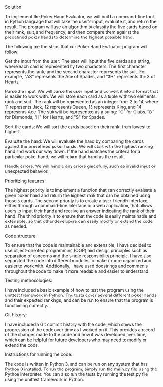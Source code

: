 Solution

To implement the Poker Hand Evaluator, we will build a command-line tool in Python language that will take the user's input, evaluate it, and return the result. The program will use an algorithm to classify the five cards based on their rank, suit, and frequency, and then compare them against the predefined poker hands to determine the highest possible hand.

The following are the steps that our Poker Hand Evaluator program will follow:

Get the input from the user: The user will input the five cards as a string, where each card is represented by two characters. The first character represents the rank, and the second character represents the suit. For example, "AS" represents the Ace of Spades, and "3H" represents the 3 of Hearts.

Parse the input: We will parse the user input and convert it into a format that is easier to work with. We will store each card as a tuple with two elements: rank and suit. The rank will be represented as an integer from 2 to 14, where 11 represents Jack, 12 represents Queen, 13 represents King, and 14 represents Ace. The suit will be represented as a string: "C" for Clubs, "D" for Diamonds, "H" for Hearts, and "S" for Spades.

Sort the cards: We will sort the cards based on their rank, from lowest to highest.

Evaluate the hand: We will evaluate the hand by comparing the cards against the predefined poker hands. We will start with the highest ranking hand and work our way down. If the hand matches the criteria for a particular poker hand, we will return that hand as the result.

Handle errors: We will handle any errors gracefully, such as invalid input or unexpected behavior.

Prioritizing features:

The highest priority is to implement a function that can correctly evaluate a given poker hand and return the highest rank that can be obtained using those 5 cards.
The second priority is to create a user-friendly interface, either through a command-line interface or a web application, that allows users to input their hand and receive an answer indicating the rank of their hand.
The third priority is to ensure that the code is easily maintainable and extensible, so that other developers can easily modify or extend the code as needed.

Code structure:

To ensure that the code is maintainable and extensible, I have decided to use object-oriented programming (OOP) and design principles such as separation of concerns and the single responsibility principle.
I have also separated the code into different modules to make it more organized and easier to work with.
Additionally, I have used docstrings and comments throughout the code to make it more readable and easier to understand.

Testing methodologies:

I have included a basic example of how to test the program using the unittest framework in Python.
The tests cover several different poker hands and their expected rankings, and can be run to ensure that the program is functioning correctly.

Git history:

I have included a Git commit history with the code, which shows the progression of the code over time as I worked on it.
This provides a record of the changes made to the code and how it was developed over time, which can be helpful for future developers who may need to modify or extend the code.

Instructions for running the code:

The code is written in Python 3, and can be run on any system that has Python 3 installed.
To run the program, simply run the main.py file using the Python interpreter.
You can also run the tests by running the test.py file using the unittest framework in Python.
